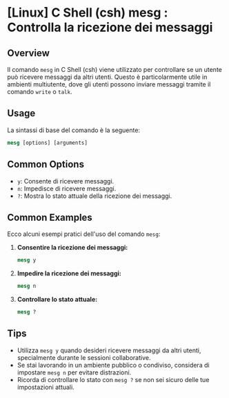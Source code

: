 # [Linux] C Shell (csh) mesg <Utilizzo>: Controlla la ricezione dei messaggi

## Overview
Il comando `mesg` in C Shell (csh) viene utilizzato per controllare se un utente può ricevere messaggi da altri utenti. Questo è particolarmente utile in ambienti multiutente, dove gli utenti possono inviare messaggi tramite il comando `write` o `talk`.

## Usage
La sintassi di base del comando è la seguente:

```csh
mesg [options] [arguments]
```

## Common Options
- `y`: Consente di ricevere messaggi.
- `n`: Impedisce di ricevere messaggi.
- `?`: Mostra lo stato attuale della ricezione dei messaggi.

## Common Examples
Ecco alcuni esempi pratici dell'uso del comando `mesg`:

1. **Consentire la ricezione dei messaggi:**
   ```csh
   mesg y
   ```

2. **Impedire la ricezione dei messaggi:**
   ```csh
   mesg n
   ```

3. **Controllare lo stato attuale:**
   ```csh
   mesg ?
   ```

## Tips
- Utilizza `mesg y` quando desideri ricevere messaggi da altri utenti, specialmente durante le sessioni collaborative.
- Se stai lavorando in un ambiente pubblico o condiviso, considera di impostare `mesg n` per evitare distrazioni.
- Ricorda di controllare lo stato con `mesg ?` se non sei sicuro delle tue impostazioni attuali.